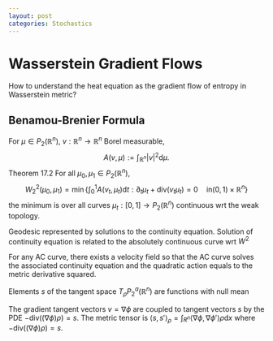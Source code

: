 ```yaml
---
layout: post
categories: Stochastics
---
```


# Wasserstein Gradient Flows

How to understand the heat equation as the gradient flow of entropy in Wasserstein metric?


## Benamou-Brenier Formula
For $\mu \in P_2(\mathbb{R}^n)$, $v: \mathbb{R}^n \to \mathbb{R}^n$ Borel measurable,
$$A(v,\mu):= \int_{\mathbb{R}^n} |v|^2 \mathrm{d} \mu.$$
Theorem 17.2 For all $\mu_0, \mu_1 \in P_2(\mathbb{R}^n)$, 
$$W^2_2(\mu_0,\mu_1) = \min \big\{ \int_0^1 A(v_t,\mu_t) \mathrm{d} t : \partial_t \mu_t + \mathrm{div} (v_t \mu_t) = 0 \quad \text{in} (0,1)\times \mathbb{R}^n \big\}$$
the minimum is over all curves 
$\mu_t:[0,1]\to P_2(\mathbb{R}^n)$ 
continuous wrt the weak topology.

Geodesic represented by solutions to the continuity equation.
Solution of continuity equation is related to the absolutely continuous curve wrt $W^2$

For any AC curve, there exists a velocity field so that the AC curve solves the associated continuity equation and the quadratic action equals to the metric derivative squared.

Elements $s$ of the tangent space $T_{\rho}P^a_2(\mathbb{R}^n)$ are functions with null mean

The gradient tangent vectors $v=\nabla \phi$ are coupled to tangent vectors $s$ by the PDE $-\mathrm{div}((\nabla \phi)\rho) =s.$ The metric tensor is 
$\langle s,s'\rangle_\rho = \int_{R^n} \langle \nabla \phi , \nabla \phi' \rangle \rho \mathrm{d} x$ where $-\mathrm{div}((\nabla \phi) \rho )= s$.
